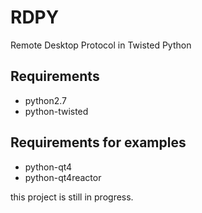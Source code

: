 # RDPY

Remote Desktop Protocol in Twisted Python

## Requirements
* python2.7
* python-twisted

## Requirements for examples
* python-qt4
* python-qt4reactor

this project is still in progress. 

